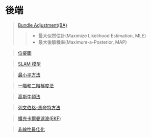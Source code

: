 # 後端

> <a href="https://j32u4ukh.github.io/SLAM13/backend/bundle_adjustment.html">Bundle Adjustment(BA)</a>
>> * 最大似然估計(Maximize Likelihood Estimation, MLE)
>> * 最大後驗機率(Maximum-a-Posterior, MAP)

> <a href="https://j32u4ukh.github.io/SLAM13/backend/pose_graph.html">位姿圖</a>

> <a href="https://j32u4ukh.github.io/SLAM13/backend/slam_model.html">SLAM 模型</a>

> <a href="https://j32u4ukh.github.io/SLAM13/backend/least_square_method.html">最小平方法</a>

> <a href="https://j32u4ukh.github.io/SLAM13/backend/gradient_method.html">一階和二階梯度法</a>

> <a href="https://j32u4ukh.github.io/SLAM13/backend/gauss_newton_method.html">高斯牛頓法</a>

> <a href="https://j32u4ukh.github.io/SLAM13/backend/levenberg_marquardt_algorithm.html">列文伯格-馬夸特方法</a>

> <a href="https://j32u4ukh.github.io/SLAM13/backend/extended_kalman_filter.html">擴充卡爾曼濾波(EKF)</a>

> <a href="https://j32u4ukh.github.io/SLAM13/backend/nonlinear_optimization.html">非線性最佳化</a>
